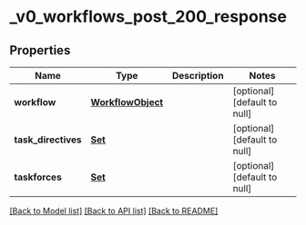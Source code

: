 # _v0_workflows_post_200_response
## Properties

| Name | Type | Description | Notes |
|------------ | ------------- | ------------- | -------------|
| **workflow** | [**WorkflowObject**](WorkflowObject.md) |  | [optional] [default to null] |
| **task\_directives** | [**Set**](TaskDirectiveObject.md) |  | [optional] [default to null] |
| **taskforces** | [**Set**](TaskforceObject.md) |  | [optional] [default to null] |

[[Back to Model list]](../README.md#documentation-for-models) [[Back to API list]](../README.md#documentation-for-api-endpoints) [[Back to README]](../README.md)

